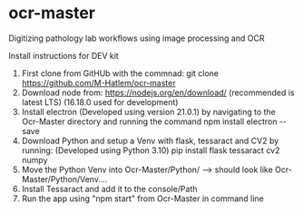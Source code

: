 # ocr-master

Digitizing pathology lab workflows using image processing and OCR

Install instructions for DEV kit
1. First clone from GitHUb with the commnad:
    git clone https://github.com/M-Hatlem/ocr-master
2. Download node from: https://nodejs.org/en/download/ (recommended is latest LTS) (16.18.0 used for development)
3. Install electron (Developed using version 21.0.1) by navigating to the Ocr-Master directory and running the command 
    npm install electron --save
4. Download Python and setup a Venv with flask, tessaract and CV2 by running: (Developed using Python 3.10)
    pip install flask tessaract cv2 numpy
5. Move the Python Venv into Ocr-Master/Python/ --> should look like Ocr-Master/Python/Venv....
6. Install Tessaract and add it to the console/Path
7. Run the app using "npm start" from Ocr-Master in command line
